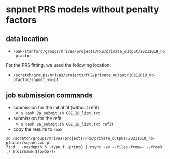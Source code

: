 # snpnet PRS models without penalty factors

## data location

- `/oak/stanford/groups/mrivas/projects/PRS/private_output/20211019_no-pfactor`

For the PRS fitting, we used the following location:

- `/scratch/groups/mrivas/projects/PRS/private_output/20211019_no-pfactor/snpnet.wo-pf`

## job submission commands

- submission for the initial fit (without refit)
  - `$ bash 2a_submit.sh GBE_ID_list.txt`
- submission for the refit
  - `$ bash 2a_submit.sh GBE_ID_list.txt refit`
- copy the results to `/oak`

```
cd /scratch/groups/mrivas/projects/PRS/private_output/20211019_no-pfactor/snpnet.wo-pf
find . -maxdepth 3 -type f -print0 | rsync -av --files-from=- --from0 ./ $(dirname $(pwdo))/
```
